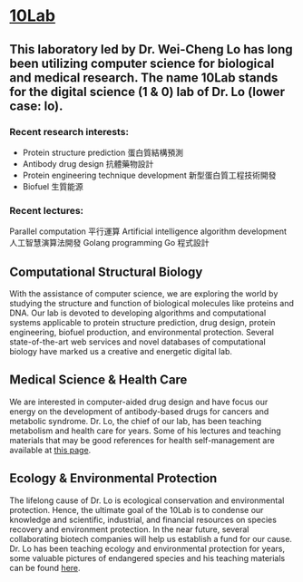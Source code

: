 # [10Lab](http://10.life.nctu.edu.tw/)

## This laboratory led by Dr. Wei-Cheng Lo has long been utilizing computer science for biological and medical research. The name 10Lab stands for the digital science (1 & 0) lab of Dr. Lo (lower case: lo).

### **Recent research interests:**  
- Protein structure prediction 蛋白質結構預測
- Antibody drug design 抗體藥物設計
- Protein engineering technique development 新型蛋白質工程技術開發
- Biofuel 生質能源  

### **Recent lectures:**  
Parallel computation 平行運算
Artificial intelligence algorithm development 人工智慧演算法開發
Golang programming Go 程式設計  

## Computational Structural Biology
With the assistance of computer science, we are exploring the world by studying the structure and function of biological molecules like proteins and DNA. Our lab is devoted to developing algorithms and computational systems applicable to protein structure prediction, drug design, protein engineering, biofuel production, and environmental protection. Several state-of-the-art web services and novel databases of computational biology have marked us a creative and energetic digital lab.

## Medical Science & Health Care
We are interested in computer-aided drug design and have focus our energy on the development of antibody-based drugs for cancers and metabolic syndrome. Dr. Lo, the chief of our lab, has been teaching metabolism and health care for years. Some of his lectures and teaching materials that may be good references for health self-management are available at [this page](http://10.life.nctu.edu.tw/index.php?p=researches&c=med).

## Ecology & Environmental Protection
The lifelong cause of Dr. Lo is ecological conservation and environmental protection. Hence, the ultimate goal of the 10Lab is to condense our knowledge and scientific, industrial, and financial resources on species recovery and environment protection. In the near future, several collaborating biotech companies will help us establish a fund for our cause. Dr. Lo has been teaching ecology and environmental protection for years, some valuable pictures of endangered species and his teaching materials can be found [here](http://10.life.nctu.edu.tw/index.php?p=researches&c=eco).
